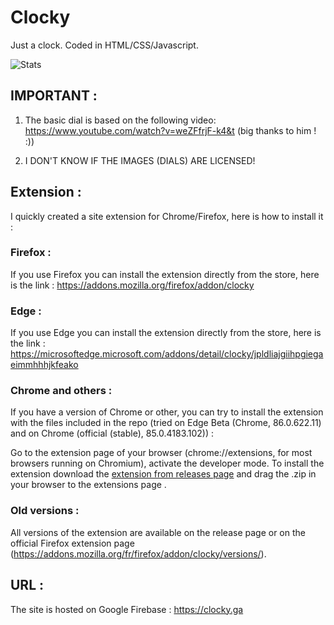 # Clocky
Just a clock.
Coded in HTML/CSS/Javascript.

![Stats](https://clock-y.firebaseapp.com/resources/stats.svg)

## IMPORTANT :

1. The basic dial is based on the following video: https://www.youtube.com/watch?v=weZFfrjF-k4&t (big thanks to him ! :))

2. I DON'T KNOW IF THE IMAGES (DIALS) ARE LICENSED!

## Extension :
I quickly created a site extension for Chrome/Firefox, here is how to install it : 

### Firefox : 
If you use Firefox you can install the extension directly from the store, here is the link : https://addons.mozilla.org/firefox/addon/clocky

### Edge :
If you use Edge you can install the extension directly from the store, here is the link : https://microsoftedge.microsoft.com/addons/detail/clocky/jpldliajgiihpgiegaeimmhhhjkfeako

### Chrome and others :
If you have a version of Chrome or other, you can try to install the extension with the files included in the repo (tried on Edge Beta (Chrome, 86.0.622.11) and on Chrome (official (stable), 85.0.4183.102)) :

Go to the extension page of your browser (chrome://extensions, for most browsers running on Chromium), activate the developer mode. To install the extension download the [extension from releases page](https://github.com/LLinoor/Clocky/releases) and drag the .zip in your browser to the extensions page .

### Old versions :
All versions of the extension are available on the release page or on the official Firefox extension page (https://addons.mozilla.org/fr/firefox/addon/clocky/versions/).

## URL :

The site is hosted on Google Firebase : https://clocky.ga
